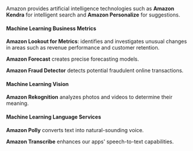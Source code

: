 Amazon provides artificial intelligence technologies such as **Amazon Kendra** for intelligent search and **Amazon Personalize** for suggestions.

#### Machine Learning Business Metrics

**Amazon Lookout for Metrics**: identifies and investigates unusual changes in areas such as revenue performance and customer retention. 

**Amazon Forecast** creates precise forecasting models.

**Amazon Fraud Detector** detects potential fraudulent online transactions.

#### Machine Learning Vision 

**Amazon Rekognition** analyzes photos and videos to determine their meaning. 

#### Machine Learning Language Services

**Amazon Polly** converts text into natural-sounding voice.

**Amazon Transcribe** enhances our apps' speech-to-text capabilities.

